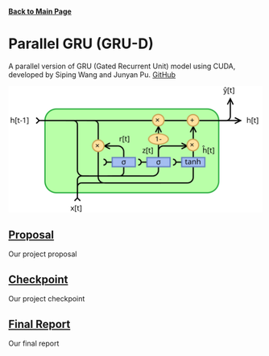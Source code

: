 #### [Back to Main Page](../index.md)

# Parallel GRU (GRU-D)
A parallel version of GRU (Gated Recurrent Unit) model using CUDA, developed by Siping Wang and Junyan Pu. [GitHub](https://github.com/wangsiping97/ParallelGRU)

<center><img src="pics/Gated_Recurrent_Unit.svg" alt="GRU" style="max-width: 100%; height: auto;"/></center>

## [Proposal](proposal/index.md)
Our project proposal

## [Checkpoint](checkpoint/index.md)
Our project checkpoint

## [Final Report](final/index.md)
Our final report